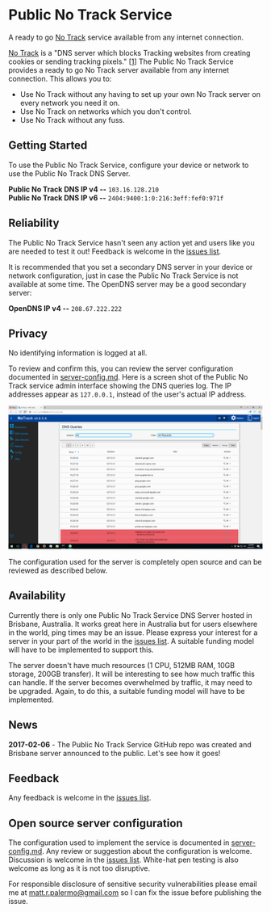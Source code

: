 # Public No Track Service

A ready to go [No Track] service
available from any internet connection.

[No Track] is a "DNS server which blocks
Tracking websites from creating cookies or sending tracking pixels." [[1]] The
Public No Track Service provides a ready to go No Track server available from
any internet connection. This allows you to:

* Use No Track without any having to set up your own No Track server on every
  network you need it on.
* Use No Track on networks which you don't control.
* Use No Track without any fuss.

## Getting Started

To use the Public No Track Service, configure your device or network to use the
Public No Track DNS Server.

**Public No Track DNS IP v4 --** `103.16.128.210`  
**Public No Track DNS IP v6 --** `2404:9400:1:0:216:3eff:fef0:971f`

## Reliability

The Public No Track Service hasn't seen any action yet and users like you are
needed to test it out! Feedback is welcome in the
[issues list].

It is recommended that you set a secondary DNS server in your device or network
configuration, just in case the Public No Track Service is not available at
some time. The OpenDNS server may be a good secondary server:

**OpenDNS IP v4 --** `208.67.222.222`

## Privacy

No identifying information is logged at all.

To review and confirm this, you can review the server configuration documented
in [server-config.md](server-config.md). Here is a screen shot of the Public No
Track service admin interface showing the DNS queries log. The IP addresses
appear as `127.0.0.1`, instead of the user's actual IP address.

![No IPs logged demonstration](no-IPs-logged-demo.png)

The configuration used for the server is completely open source and can be
reviewed as described below.

## Availability

Currently there is only one Public No Track Service DNS Server hosted in
Brisbane, Australia. It works great here in Australia but for users elsewhere in
the world, ping times may be an issue. Please express your interest for a server
in your part of the world in the [issues list]. A suitable funding model will
have to be implemented to support this.

The server doesn't have much resources (1 CPU, 512MB RAM, 10GB storage, 200GB
transfer). It will be interesting to see how much traffic this can handle. If
the server becomes overwhelmed by traffic, it may need to be upgraded. Again, to
do this, a suitable funding model will have to be implemented.

## News

**2017-02-06** - The Public No Track Service GitHub repo was created and Brisbane
server announced to the public. Let's see how it goes!

## Feedback

Any feedback is welcome in the [issues list].

## Open source server configuration

The configuration used to implement the service is documented in
[server-config.md](server-config.md). Any review or suggestion about the
configuration is welcome. Discussion is welcome in the [issues list]. White-hat
pen testing is also welcome as long as it is not too disruptive.

For responsible disclosure of sensitive security vulnerabilities please email
me at <matt.r.palermo@gmail.com> so I can fix the issue before publishing
the issue.

[1]: https://github.com/quidsup/notrack/blob/master/README.md
[No Track]: https://github.com/quidsup/notrack
[issues list]: https://github.com/mattpalerm/Public-No-Track-Service/issues
